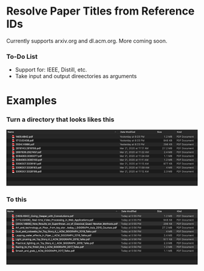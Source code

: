 # Resolve Paper Titles from Reference IDs

Currently supports arxiv.org and dl.acm.org. More coming soon.

### To-Do List
* Support for: IEEE, Distill, etc.
* Take input and output direectories as arguments

# Examples

### Turn a directory that looks likes this
![Directory of unnamed pdfs](assets/unnamed.png)

### To this
![Directory of named pdfs](assets/named.png)
